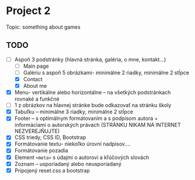 # Project 2
Topic: something about games
## TODO
- [ ] Aspoň 3 podstránky (hlavná stránka, galéria, o mne, kontakt...)
  - [ ] Main page
  - [ ] Galériu s aspoň 5 obrázkami- minimálne 2 riadky, minimálne 2 stĺpce
  - [X] Contact
  - [X] About me
- [X] Menu- vertikálne alebo horizontálne – na všetkých podstránkach rovnaké a funkčné
- [ ] 1 z obrázkov na hlavnej stránke bude odkazovať na stránku školy
- [X] Tabuľku – minimálne 3 riadky, minimálne 2 stĺpce
- [X] Footer – s optimálnym formátovaním a s podpisom autora + informáciami o autorských právach (STRÁNKU NIKAM NA INTERNET NEZVEREJŇUJTE)
- [X] CSS triedy, CSS ID, Bootstrap
- [X] Formátovanie textu- niekoľko úrovní nadpisov....
- [X] Formátovanie pozadia
- [X] Element `<meta>` s údajmi o autorovi a kľúčových slovách
- [X] Zoznam – usporiadaný alebo neusporiadaný
- [X] Pripojený reset.css a bootstrap
